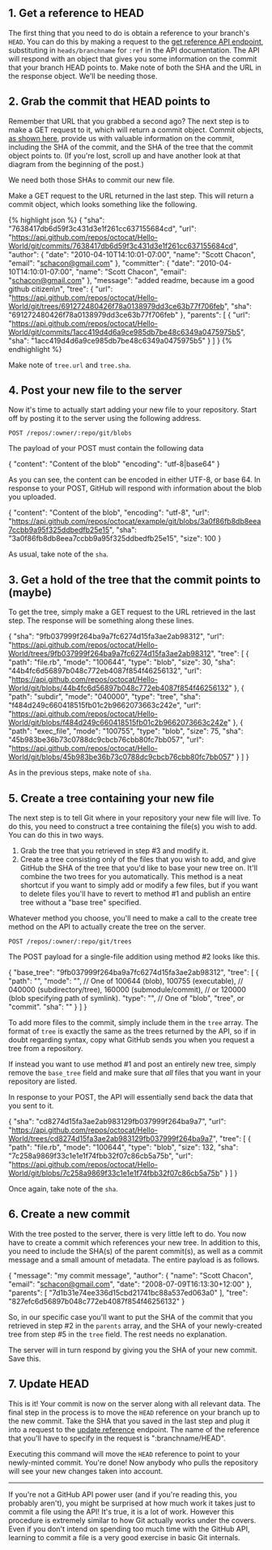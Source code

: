 

## 1. Get a reference to HEAD

The first thing that you need to do is obtain a reference to your branch's `HEAD`. You can do this by making a request to the [get reference API endpoint](https://developer.github.com/v3/git/refs/#get-a-reference), substituting in `heads/branchname` for `:ref` in the API documentation. The API will respond with an object that gives you some information on the commit that your branch HEAD points to. Make note of both the SHA and the URL in the response object. We'll be needing those.

## 2. Grab the commit that HEAD points to

Remember that URL that you grabbed a second ago? The next step is to make a GET request to it, which will return a commit object. Commit objects, [as shown here](https://developer.github.com/v3/git/commits/#response), provide us with valuable information on the commit, including the SHA of the commit, and the SHA of the tree that the commit object points to. (If you're lost, scroll up and have another look at that diagram from the beginning of the post.)

We need both those SHAs to commit our new file.

Make a GET request to the URL returned in the last step. This will return a commit object, which looks something like the following.

{% highlight json %}
{
  "sha": "7638417db6d59f3c431d3e1f261cc637155684cd",
  "url": "https://api.github.com/repos/octocat/Hello-World/git/commits/7638417db6d59f3c431d3e1f261cc637155684cd",
  "author": {
    "date": "2010-04-10T14:10:01-07:00",
    "name": "Scott Chacon",
    "email": "schacon@gmail.com"
  },
  "committer": {
    "date": "2010-04-10T14:10:01-07:00",
    "name": "Scott Chacon",
    "email": "schacon@gmail.com"
  },
  "message": "added readme, because im a good github citizen\n",
  "tree": {
    "url": "https://api.github.com/repos/octocat/Hello-World/git/trees/691272480426f78a0138979dd3ce63b77f706feb",
    "sha": "691272480426f78a0138979dd3ce63b77f706feb"
  },
  "parents": [
    {
      "url": "https://api.github.com/repos/octocat/Hello-World/git/commits/1acc419d4d6a9ce985db7be48c6349a0475975b5",
      "sha": "1acc419d4d6a9ce985db7be48c6349a0475975b5"
    }
  ]
}
{% endhighlight %}

Make note of `tree.url` and `tree.sha`.

## 4. Post your new file to the server

Now it's time to actually start adding your new file to your repository. Start off by posting it to the server using the following address.

	POST /repos/:owner/:repo/git/blobs
	
The payload of your POST must contain the following data

{
  "content": "Content of the blob"
  "encoding": "utf-8|base64"
}
  
As you can see, the content can be encoded in either UTF-8, or base 64. In response to your POST, GitHub will respond with information about the blob you uploaded.

{
  "content": "Content of the blob",
  "encoding": "utf-8",
  "url": "https://api.github.com/repos/octocat/example/git/blobs/3a0f86fb8db8eea7ccbb9a95f325ddbedfb25e15",
  "sha": "3a0f86fb8db8eea7ccbb9a95f325ddbedfb25e15",
  "size": 100
}

As usual, take note of the `sha`.

## 3. Get a hold of the tree that the commit points to (maybe)

To get the tree, simply make a GET request to the URL retrieved in the last step. The response will be something along these lines.

{
  "sha": "9fb037999f264ba9a7fc6274d15fa3ae2ab98312",
  "url": "https://api.github.com/repos/octocat/Hello-World/trees/9fb037999f264ba9a7fc6274d15fa3ae2ab98312",
  "tree": [
    {
      "path": "file.rb",
      "mode": "100644",
      "type": "blob",
      "size": 30,
      "sha": "44b4fc6d56897b048c772eb4087f854f46256132",
      "url": "https://api.github.com/repos/octocat/Hello-World/git/blobs/44b4fc6d56897b048c772eb4087f854f46256132"
    },
    {
      "path": "subdir",
      "mode": "040000",
      "type": "tree",
      "sha": "f484d249c660418515fb01c2b9662073663c242e",
      "url": "https://api.github.com/repos/octocat/Hello-World/git/blobs/f484d249c660418515fb01c2b9662073663c242e"
    },
    {
      "path": "exec_file",
      "mode": "100755",
      "type": "blob",
      "size": 75,
      "sha": "45b983be36b73c0788dc9cbcb76cbb80fc7bb057",
      "url": "https://api.github.com/repos/octocat/Hello-World/git/blobs/45b983be36b73c0788dc9cbcb76cbb80fc7bb057"
    }
  ]
}

As in the previous steps, make note of `sha`.

## 5. Create a tree containing your new file

The next step is to tell Git where in your repository your new file will live. To do this, you need to construct a tree containing the file(s) you wish to add. You can do this in two ways.

1. Grab the tree that you retrieved in step #3 and modify it.
2. Create a tree consisting only of the files that you wish to add, and give GitHub the SHA of the tree that you'd like to base your new tree on. It'll combine the two trees for you automatically. This method is a neat shortcut if you want to simply add or modify a few files, but if you want to delete files you'll have to revert to method #1 and publish an entire tree without a "base tree" specified.

Whatever method you choose, you'll need to make a call to the create tree method on the API to actually create the tree on the server.

	POST /repos/:owner/:repo/git/trees
	
The POST payload for a single-file addition using method #2 looks like this.

{
  "base_tree": "9fb037999f264ba9a7fc6274d15fa3ae2ab98312",
  "tree": [
    {
      "path": "",
      "mode": "", // One of 100644 (blob), 100755 (executable),
				  // 040000 (subdirectory/tree), 160000 (submodule/commit),
				  // or 120000 (blob specifying path of symlink).
      "type": "", // One of "blob", "tree", or "commit".
      "sha": ""
    }
  ]
}

To add more files to the commit, simply include them in the `tree` array. The format of `tree` is exactly the same as the trees returned by the API, so if in doubt regarding syntax, copy what GitHub sends you when you request a tree from a repository.

If instead you want to use method #1 and post an entirely new tree, simply remove the `base_tree` field and make sure that *all* files that you want in your repository are listed.

In response to your POST, the API will essentially send back the data that you sent to it.

{
  "sha": "cd8274d15fa3ae2ab983129fb037999f264ba9a7",
  "url": "https://api.github.com/repos/octocat/Hello-World/trees/cd8274d15fa3ae2ab983129fb037999f264ba9a7",
  "tree": [
    {
      "path": "file.rb",
      "mode": "100644",
      "type": "blob",
      "size": 132,
      "sha": "7c258a9869f33c1e1e1f74fbb32f07c86cb5a75b",
      "url": "https://api.github.com/repos/octocat/Hello-World/git/blobs/7c258a9869f33c1e1e1f74fbb32f07c86cb5a75b"
    }
  ]
}

Once again, take note of the `sha`.

## 6. Create a new commit

With the tree posted to the server, there is very little left to do. You now have to create a commit which references your new tree. In addition to this, you need to include the SHA(s) of the parent commit(s), as well as a commit message and a small amount of metadata. The entire payload is as follows.

{
  "message": "my commit message",
  "author": {
    "name": "Scott Chacon",
    "email": "schacon@gmail.com",
    "date": "2008-07-09T16:13:30+12:00"
  },
  "parents": [
    "7d1b31e74ee336d15cbd21741bc88a537ed063a0"
  ],
  "tree": "827efc6d56897b048c772eb4087f854f46256132"
}

So, in our specific case you'll want to put the SHA of the commit that you retrieved in step #2 in the `parents` array, and the SHA of your newly-created tree from step #5 in the `tree` field. The rest needs no explanation.

The server will in turn respond by giving you the SHA of your new commit. Save this.

## 7. Update HEAD

This is it! Your commit is now on the server along with all relevant data. The final step in the process is to move the `HEAD` reference on your branch up to the new commit. Take the SHA that you saved in the last step and plug it into a request to the [update reference](https://developer.github.com/v3/git/refs/#update-a-reference) endpoint. The name of the reference that you'll have to specify in the request is ":branchname/HEAD".

Executing this command will move the `HEAD` reference to point to your newly-minted commit. You're done! Now anybody who pulls the repository will see your new changes taken into account.

---

If you're not a GitHub API power user (and if you're reading this, you probably aren't), you might be surprised at how much work it takes just to commit a file using the API! It's true, it is a lot of work. However this procedure is extremely similar to how Git actually works under the covers. Even if you don't intend on spending too much time with the GitHub API, learning to commit a file is a very good exercise in basic Git internals.